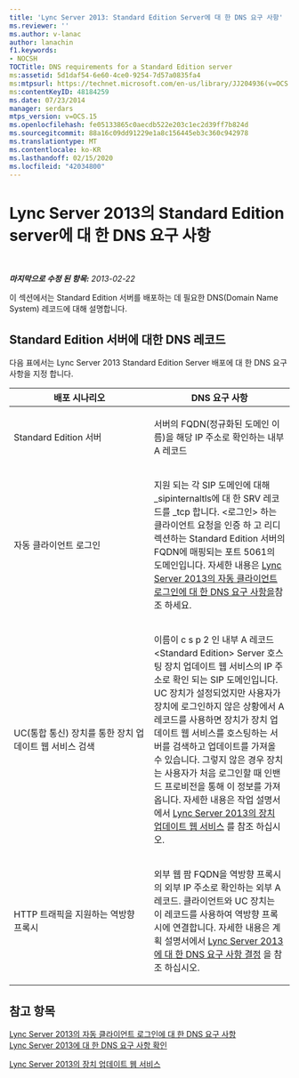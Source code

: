 ```yaml
---
title: 'Lync Server 2013: Standard Edition Server에 대 한 DNS 요구 사항'
ms.reviewer: ''
ms.author: v-lanac
author: lanachin
f1.keywords:
- NOCSH
TOCTitle: DNS requirements for a Standard Edition server
ms:assetid: 5d1daf54-6e60-4ce0-9254-7d57a0835fa4
ms:mtpsurl: https://technet.microsoft.com/en-us/library/JJ204936(v=OCS.15)
ms:contentKeyID: 48184259
ms.date: 07/23/2014
manager: serdars
mtps_version: v=OCS.15
ms.openlocfilehash: fe05133865c0aecdb522e203c1ec2d39ff7b824d
ms.sourcegitcommit: 88a16c09dd91229e1a8c156445eb3c360c942978
ms.translationtype: MT
ms.contentlocale: ko-KR
ms.lasthandoff: 02/15/2020
ms.locfileid: "42034800"
---
```

<div data-xmlns="http://www.w3.org/1999/xhtml">

<div class="topic" data-xmlns="http://www.w3.org/1999/xhtml" data-msxsl="urn:schemas-microsoft-com:xslt" data-cs="http://msdn.microsoft.com/">

<div data-asp="http://msdn2.microsoft.com/asp">

# <a name="dns-requirements-for-a-standard-edition-server-in-lync-server-2013"></a>Lync Server 2013의 Standard Edition server에 대 한 DNS 요구 사항

</div>

<div id="mainSection">

<div id="mainBody">

<span> </span>

_**마지막으로 수정 된 항목:** 2013-02-22_

이 섹션에서는 Standard Edition 서버를 배포하는 데 필요한 DNS(Domain Name System) 레코드에 대해 설명합니다.

<div>

## <a name="dns-records-for-standard-edition-servers"></a>Standard Edition 서버에 대한 DNS 레코드

다음 표에서는 Lync Server 2013 Standard Edition Server 배포에 대 한 DNS 요구 사항을 지정 합니다.


<table>
<colgroup>
<col style="width: 50%" />
<col style="width: 50%" />
</colgroup>
<thead>
<tr class="header">
<th>배포 시나리오</th>
<th>DNS 요구 사항</th>
</tr>
</thead>
<tbody>
<tr class="odd">
<td><p>Standard Edition 서버</p></td>
<td><p>서버의 FQDN(정규화된 도메인 이름)을 해당 IP 주소로 확인하는 내부 A 레코드</p></td>
</tr>
<tr class="even">
<td><p>자동 클라이언트 로그인</p></td>
<td><p>지원 되는 각 SIP 도메인에 대해 _sipinternaltls에 대 한 SRV 레코드를 _tcp 합니다. &lt;로그인&gt; 하는 클라이언트 요청을 인증 하 고 리디렉션하는 Standard Edition 서버의 FQDN에 매핑되는 포트 5061의 도메인입니다. 자세한 내용은 <a href="lync-server-2013-dns-requirements-for-automatic-client-sign-in.md">Lync Server 2013의 자동 클라이언트 로그인에 대 한 DNS 요구 사항을</a>참조 하세요.</p></td>
</tr>
<tr class="odd">
<td><p>UC(통합 통신) 장치를 통한 장치 업데이트 웹 서비스 검색</p></td>
<td><p>이름이 c s p 2 인 내부 A 레코드 &lt;Standard Edition&gt; Server 호스팅 장치 업데이트 웹 서비스의 IP 주소로 확인 되는 SIP 도메인입니다. UC 장치가 설정되었지만 사용자가 장치에 로그인하지 않은 상황에서 A 레코드를 사용하면 장치가 장치 업데이트 웹 서비스를 호스팅하는 서버를 검색하고 업데이트를 가져올 수 있습니다. 그렇지 않은 경우 장치는 사용자가 처음 로그인할 때 인밴드 프로비전을 통해 이 정보를 가져옵니다. 자세한 내용은 작업 설명서에서 <a href="lync-server-2013-device-update-web-service.md">Lync Server 2013의 장치 업데이트 웹 서비스</a> 를 참조 하십시오.</p></td>
</tr>
<tr class="even">
<td><p>HTTP 트래픽을 지원하는 역방향 프록시</p></td>
<td><p>외부 웹 팜 FQDN을 역방향 프록시의 외부 IP 주소로 확인하는 외부 A 레코드. 클라이언트와 UC 장치는 이 레코드를 사용하여 역방향 프록시에 연결합니다. 자세한 내용은 계획 설명서에서 <a href="lync-server-2013-determine-dns-requirements.md">Lync Server 2013에 대 한 DNS 요구 사항 결정</a> 을 참조 하십시오.</p></td>
</tr>
</tbody>
</table>


</div>

<div>

## <a name="see-also"></a>참고 항목


[Lync Server 2013의 자동 클라이언트 로그인에 대 한 DNS 요구 사항](lync-server-2013-dns-requirements-for-automatic-client-sign-in.md)  
[Lync Server 2013에 대 한 DNS 요구 사항 확인](lync-server-2013-determine-dns-requirements.md)  


[Lync Server 2013의 장치 업데이트 웹 서비스](lync-server-2013-device-update-web-service.md)  
  

</div>

</div>

<span> </span>

</div>

</div>

</div>


